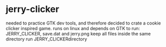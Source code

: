 # jerry-clicker
needed to practice GTK dev tools, and therefore decided to crate a cookie clicker inspired game.
runs on linux and depends on GTK
to run: 
JERRY_CLICKER, save.dat and jerry.png
keep all files inside the same directory
run JERRY_CLICKERdirectory
